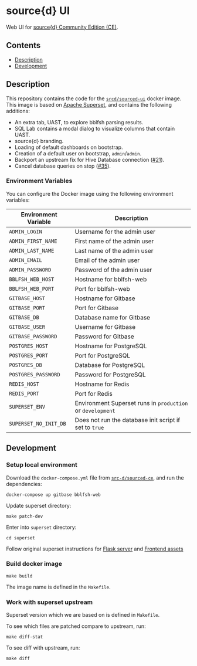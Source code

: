 # source{d} UI

Web UI for [source{d} Community Edition (CE)](https://github.com/src-d/sourced-ce).

## Contents

- [Description](#description)
- [Development](#development)

## Description

This repository contains the code for the [`srcd/sourced-ui`](https://hub.docker.com/r/srcd/sourced-ui) docker image. This image is based on [Apache Superset](https://github.com/apache/incubator-superset), and contains the following additions:

- An extra tab, UAST, to explore bblfsh parsing results.
- SQL Lab contains a modal dialog to visualize columns that contain UAST.
- source{d} branding.
- Loading of default dashboards on bootstrap.
- Creation of a default user on bootstrap, `admin`/`admin`.
- Backport an upstream fix for Hive Database connection ([#21](https://github.com/src-d/sourced-ui/issues/21)).
- Cancel database queries on stop ([#35](https://github.com/src-d/sourced-ui/issues/35)).


### Environment Variables
You can configure the Docker image using the following environment variables:

| Environment Variable  | Description                                                |
|-----------------------|------------------------------------------------------------|
| `ADMIN_LOGIN`         | Username for the admin user                                |
| `ADMIN_FIRST_NAME`    | First name of the admin user                               |
| `ADMIN_LAST_NAME`     | Last name of the admin user                                |
| `ADMIN_EMAIL`         | Email of the admin user                                    |
| `ADMIN_PASSWORD`      | Password of the admin user                                 |
| `BBLFSH_WEB_HOST`     | Hostname for bblfsh-web                                    |
| `BBLFSH_WEB_PORT`     | Port for bblfsh-web                                        |
| `GITBASE_HOST`        | Hostname for Gitbase                                       |
| `GITBASE_PORT`        | Port for Gitbase                                           |
| `GITBASE_DB`          | Database name for Gitbase                                  |
| `GITBASE_USER`        | Username for Gitbase                                       |
| `GITBASE_PASSWORD`    | Password for Gitbase                                       |
| `POSTGRES_HOST`       | Hostname for PostgreSQL                                    |
| `POSTGRES_PORT`       | Port for PostgreSQL                                        |
| `POSTGRES_DB`         | Database for PostgreSQL                                    |
| `POSTGRES_PASSWORD`   | Password for PostgreSQL                                    |
| `REDIS_HOST`          | Hostname for Redis                                         |
| `REDIS_PORT`          | Port for Redis                                             |
| `SUPERSET_ENV`        | Environment Superset runs in `production` or `development` |
| `SUPERSET_NO_INIT_DB` | Does not run the database init script if set to `true`     |

## Development

### Setup local environment

Download the `docker-compose.yml` file from [`src-d/sourced-ce`](https://github.com/src-d/sourced-ce), and run the dependencies:
```
docker-compose up gitbase bblfsh-web
```

Update superset directory:

```
make patch-dev
```

Enter into `superset` directory:
```
cd superset
```

Follow original superset instructions for [Flask server](https://github.com/apache/incubator-superset/blob/release--0.32/CONTRIBUTING.md#flask-server) and [Frontend assets](https://github.com/apache/incubator-superset/blob/release--0.32/CONTRIBUTING.md#frontend-assets)


### Build docker image

```
make build
```

The image name is defined in the `Makefile`.

### Work with superset upstream

Superset version which we are based on is defined in `Makefile`.

To see which files are patched compare to upstream, run:

```
make diff-stat
```

To see diff with upstream, run:

```
make diff
```
